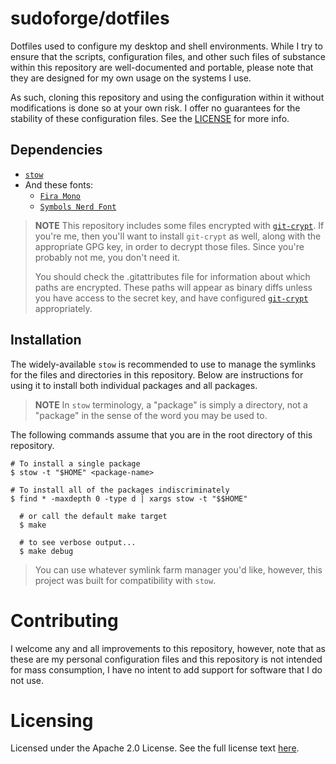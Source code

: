 # sudoforge/dotfiles

Dotfiles used to configure my desktop and shell environments. While I try to
ensure that the scripts, configuration files, and other such files of substance
within this repository are well-documented and portable, please note that they
are designed for my own usage on the systems I use.

As such, cloning this repository and using the configuration within it without
modifications is done so at your own risk. I offer no guarantees for the
stability of these configuration files. See the [LICENSE](LICENSE) for more
info.

## Dependencies

- [`stow`][stow]
- And these fonts:
  - [`Fira Mono`][fira-mono]
  - [`Symbols Nerd Font`][symbols-nerd-font]

> **NOTE**
> This repository includes some files encrypted with [`git-crypt`][git-crypt].
> If you're me, then you'll want to install `git-crypt` as well, along with the
> appropriate GPG key, in order to decrypt those files. Since you're probably
> not me, you don't need it.
>
> You should check the .gitattributes file for information about which paths are
> encrypted. These paths will appear as binary diffs unless you have access to the
> secret key, and have configured [`git-crypt`][git-crypt] appropriately.

[stow]: https://www.gnu.org/software/stow/ "GNU Stow"
[fira-mono]: https://fonts.google.com/specimen/Fira+Mono
[symbols-nerd-font]: https://github.com/ryanoasis/nerd-fonts
[git-crypt]: https://github.com/agwa/git-crypt "AGWA/git-crypt"

## Installation

The widely-available `stow` is recommended to use to manage the symlinks for the
files and directories in this repository. Below are instructions for using it to
install both individual packages and all packages.

> **NOTE**
> In `stow` terminology, a "package" is simply a directory, not a "package" in
> the sense of the word you may be used to.

The following commands assume that you are in the root directory of this
repository.

```
# To install a single package
$ stow -t "$HOME" <package-name>

# To install all of the packages indiscriminately
$ find * -maxdepth 0 -type d | xargs stow -t "$$HOME"

  # or call the default make target
  $ make

  # to see verbose output...
  $ make debug

```

> You can use whatever symlink farm manager you'd like, however, this project
> was built for compatibility with `stow`.

# Contributing

I welcome any and all improvements to this repository, however, note that as
these are my personal configuration files and this repository is not intended
for mass consumption, I have no intent to add support for software that I do not
use.

# Licensing

Licensed under the Apache 2.0 License. See the full license text
[here](LICENSE).
